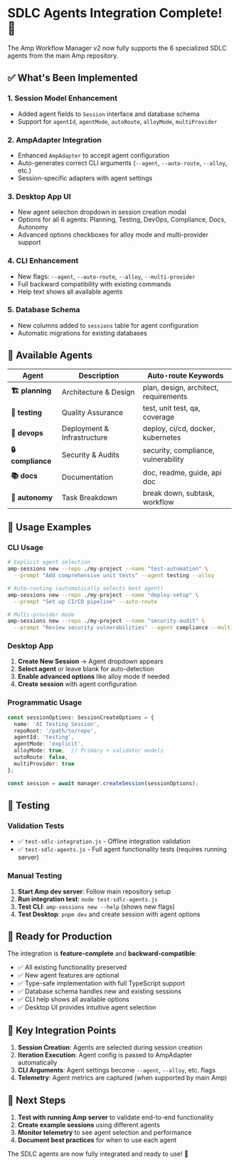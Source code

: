 # SDLC Agents Integration Complete! 🚀

The Amp Workflow Manager v2 now fully supports the 6 specialized SDLC agents from the main Amp repository.

## ✅ What's Been Implemented

### 1. **Session Model Enhancement**
- Added agent fields to `Session` interface and database schema
- Support for `agentId`, `agentMode`, `autoRoute`, `alloyMode`, `multiProvider`

### 2. **AmpAdapter Integration** 
- Enhanced `AmpAdapter` to accept agent configuration
- Auto-generates correct CLI arguments (`--agent`, `--auto-route`, `--alloy`, etc.)
- Session-specific adapters with agent settings

### 3. **Desktop App UI**
- New agent selection dropdown in session creation modal
- Options for all 6 agents: Planning, Testing, DevOps, Compliance, Docs, Autonomy
- Advanced options checkboxes for alloy mode and multi-provider support

### 4. **CLI Enhancement**
- New flags: `--agent`, `--auto-route`, `--alloy`, `--multi-provider`
- Full backward compatibility with existing commands
- Help text shows all available agents

### 5. **Database Schema**
- New columns added to `sessions` table for agent configuration
- Automatic migrations for existing databases

## 🎯 Available Agents

| Agent | Description | Auto-route Keywords |
|-------|-------------|-------------------|
| **🏗️ planning** | Architecture & Design | plan, design, architect, requirements |
| **🧪 testing** | Quality Assurance | test, unit test, qa, coverage |  
| **🚀 devops** | Deployment & Infrastructure | deploy, ci/cd, docker, kubernetes |
| **🔒 compliance** | Security & Audits | security, compliance, vulnerability |
| **📚 docs** | Documentation | doc, readme, guide, api doc |
| **🤖 autonomy** | Task Breakdown | break down, subtask, workflow |

## 📖 Usage Examples

### CLI Usage
```bash
# Explicit agent selection
amp-sessions new --repo ./my-project --name "test-automation" \
  --prompt "Add comprehensive unit tests" --agent testing --alloy

# Auto-routing (automatically selects best agent)
amp-sessions new --repo ./my-project --name "deploy-setup" \
  --prompt "Set up CI/CD pipeline" --auto-route

# Multi-provider mode
amp-sessions new --repo ./my-project --name "security-audit" \
  --prompt "Review security vulnerabilities" --agent compliance --multi-provider
```

### Desktop App
1. **Create New Session** → Agent dropdown appears
2. **Select agent** or leave blank for auto-detection  
3. **Enable advanced options** like alloy mode if needed
4. **Create session** with agent configuration

### Programmatic Usage
```typescript
const sessionOptions: SessionCreateOptions = {
  name: 'AI Testing Session',
  repoRoot: '/path/to/repo',
  agentId: 'testing',
  agentMode: 'explicit',
  alloyMode: true,  // Primary + validator models
  autoRoute: false,
  multiProvider: true
};

const session = await manager.createSession(sessionOptions);
```

## 🧪 Testing

### Validation Tests
- ✅ `test-sdlc-integration.js` - Offline integration validation
- ✅ `test-sdlc-agents.js` - Full agent functionality tests (requires running server)

### Manual Testing
1. **Start Amp dev server**: Follow main repository setup
2. **Run integration test**: `node test-sdlc-agents.js`
3. **Test CLI**: `amp-sessions new --help` (shows new flags)
4. **Test Desktop**: `pnpm dev` and create session with agent options

## 🚀 Ready for Production

The integration is **feature-complete** and **backward-compatible**:

- ✅ All existing functionality preserved
- ✅ New agent features are optional
- ✅ Type-safe implementation with full TypeScript support
- ✅ Database schema handles new and existing sessions
- ✅ CLI help shows all available options
- ✅ Desktop UI provides intuitive agent selection

## 🔗 Key Integration Points

1. **Session Creation**: Agents are selected during session creation
2. **Iteration Execution**: Agent config is passed to AmpAdapter automatically  
3. **CLI Arguments**: Agent settings become `--agent`, `--alloy`, etc. flags
4. **Telemetry**: Agent metrics are captured (when supported by main Amp)

## 🎯 Next Steps

1. **Test with running Amp server** to validate end-to-end functionality
2. **Create example sessions** using different agents
3. **Monitor telemetry** to see agent selection and performance
4. **Document best practices** for when to use each agent

The SDLC agents are now fully integrated and ready to use! 🎉
